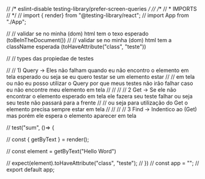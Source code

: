 // /* eslint-disable testing-library/prefer-screen-queries */
// /**
//  * IMPORTS
//  */
// import { render} from "@testing-library/react";
// import App from "./App";

// // validar se no minha (dom) html tem o texo esperado (toBeInTheDocument())
// // validar se no minha (dom) html tem a className esperada (toHaveAttribute("class", "teste"))

// // types das propiedae de testes

// // 1) Query -> Eles não falham quando eu não encontro o elemento em tela esperado ou seja se eu quero testar se um elemento estar
// // em tela ou não eu posso utilizar o Query por que meus testes não irão falhar caso eu não encontre meu elemento em tela
// //
// // 2 Get -> Se ele não encontrar o elemento esperado em tela ele fazera seu teste falhar ou seja seu teste não passará para a frente
// // ou seja para utilização do Get o elemento precisa sempre estar em tela
// //
// // 3 Find -> Indentico ao (Get) mas porém ele espera o elemento aparecer em tela

// test("sum", ()=> {

//   const { getByText } = render(<App />);

//   const element = getByText("Hello Word")

//   expect(element).toHaveAttribute("class", "teste");
// })
// const app = "";
// export default app;
